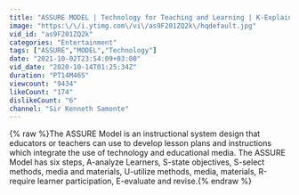```yaml
---
title: "ASSURE MODEL | Technology for Teaching and Learning | K-Explain #6"
image: "https:\/\/i.ytimg.com\/vi\/as9F201ZQ2k\/hqdefault.jpg"
vid_id: "as9F201ZQ2k"
categories: "Entertainment"
tags: ["ASSURE","MODEL","Technology"]
date: "2021-10-02T23:54:09+03:00"
vid_date: "2020-10-14T01:25:34Z"
duration: "PT14M46S"
viewcount: "9434"
likeCount: "174"
dislikeCount: "6"
channel: "Sir Kenneth Samonte"
---
```

{% raw %}The ASSURE Model is an instructional system design that educators or teachers can use to develop lesson plans and instructions which integrate the use of technology and educational media. The ASSURE Model has six steps, A-analyze Learners, S-state objectives, S-select methods, media and materials, U-utilize methods, media, materials, R-require learner participation, E-evaluate and revise.{% endraw %}

